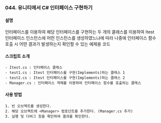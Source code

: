 ### 044. 유니티에서 C# 인터페이스 구현하기


#### 설명
인터페이스를 이용하여 해당 인터페이스를 구현하는 두 개의 클래스를 이용하여 Itest 인터페이스 인스턴스에 어떤 인스턴스를 생성하였느냐에 따라 나중에 인터페이스 함수 호출 시 어떤 결과가 발생하는지 확인할 수 있는 예제용 코드


#### 스크립트 소개 
	- Itest.cs : 인터페이스 클래스
	- test1.cs : Itest 인터페이스를 구현(Implements)하는 클래스 1
	- test2.cs : Itest 인터페이스를 구현(Implements)하는 클래스 2
	- Manager.cs : 인터페이스 객체를 이용하여 인터페이스 함수를 호출하는 클래스


#### 사용 방법
	1. 빈 오브젝트를 생성한다.
	2. 해당 오브젝트에 <Manager> 컴포넌트를 추가한다. (Manager.cs 추가)
	3. 실행 및 디버그 창을 확인하여 결과를 확인한다.